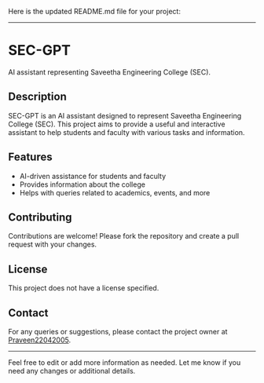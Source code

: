 Here is the updated README.md file for your project:

---

# SEC-GPT

AI assistant representing Saveetha Engineering College (SEC).

## Description

SEC-GPT is an AI assistant designed to represent Saveetha Engineering College (SEC). This project aims to provide a useful and interactive assistant to help students and faculty with various tasks and information.

## Features

- AI-driven assistance for students and faculty
- Provides information about the college
- Helps with queries related to academics, events, and more

## Contributing

Contributions are welcome! Please fork the repository and create a pull request with your changes.

## License

This project does not have a license specified.

## Contact

For any queries or suggestions, please contact the project owner at [Praveen22042005](https://github.com/Praveen22042005).

---

Feel free to edit or add more information as needed. Let me know if you need any changes or additional details.
